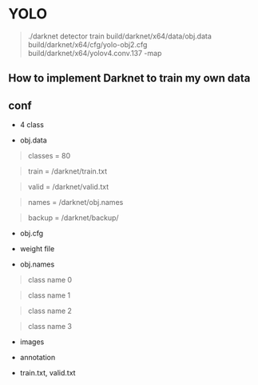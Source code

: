 # YOLO

> ./darknet detector train build/darknet/x64/data/obj.data build/darknet/x64/cfg/yolo-obj2.cfg build/darknet/x64/yolov4.conv.137 -map

## How to implement Darknet to train my own data

## conf
- 4 class

- obj.data
> classes = 80

> train = /darknet/train.txt

> valid = /darknet/valid.txt

> names = /darknet/obj.names

> backup = /darknet/backup/

- obj.cfg

- weight file

- obj.names
> class name 0

> class name 1

> class name 2

> class name 3

- images

- annotation

- train.txt, valid.txt
